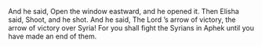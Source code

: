 And he said, Open the window eastward, and he opened it. Then Elisha said, Shoot, and he shot. And he said, The Lord ’s arrow of victory, the arrow of victory over Syria! For you shall fight the Syrians in Aphek until you have made an end of them.
